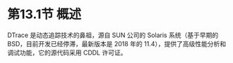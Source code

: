 # 第13.1节 概述

DTrace 是动态追踪技术的鼻祖，源自 SUN 公司的 Solaris 系统（基于早期的 BSD，目前开发已经停滞，最新版本是 2018 年的 11.4），提供了高级性能分析和调试功能，它的源代码采用 CDDL 许可证。
